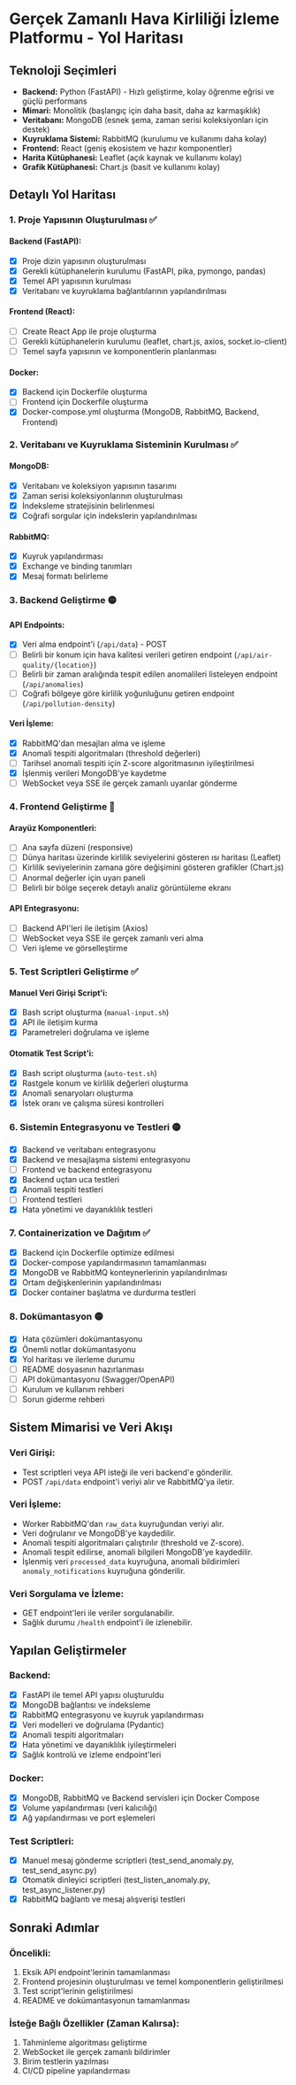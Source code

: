 # Gerçek Zamanlı Hava Kirliliği İzleme Platformu - Yol Haritası

## Teknoloji Seçimleri

- **Backend:** Python (FastAPI) - Hızlı geliştirme, kolay öğrenme eğrisi ve güçlü performans
- **Mimari:** Monolitik (başlangıç için daha basit, daha az karmaşıklık)
- **Veritabanı:** MongoDB (esnek şema, zaman serisi koleksiyonları için destek)
- **Kuyruklama Sistemi:** RabbitMQ (kurulumu ve kullanımı daha kolay)
- **Frontend:** React (geniş ekosistem ve hazır komponentler)
- **Harita Kütüphanesi:** Leaflet (açık kaynak ve kullanımı kolay)
- **Grafik Kütüphanesi:** Chart.js (basit ve kullanımı kolay)

## Detaylı Yol Haritası

### 1. Proje Yapısının Oluşturulması ✅

#### Backend (FastAPI):
- [x] Proje dizin yapısının oluşturulması
- [x] Gerekli kütüphanelerin kurulumu (FastAPI, pika, pymongo, pandas)
- [x] Temel API yapısının kurulması
- [x] Veritabanı ve kuyruklama bağlantılarının yapılandırılması

#### Frontend (React):
- [ ] Create React App ile proje oluşturma
- [ ] Gerekli kütüphanelerin kurulumu (leaflet, chart.js, axios, socket.io-client)
- [ ] Temel sayfa yapısının ve komponentlerin planlanması

#### Docker:
- [x] Backend için Dockerfile oluşturma
- [ ] Frontend için Dockerfile oluşturma
- [x] Docker-compose.yml oluşturma (MongoDB, RabbitMQ, Backend, Frontend)

### 2. Veritabanı ve Kuyruklama Sisteminin Kurulması ✅

#### MongoDB:
- [x] Veritabanı ve koleksiyon yapısının tasarımı
- [x] Zaman serisi koleksiyonlarının oluşturulması
- [x] İndeksleme stratejisinin belirlenmesi
- [x] Coğrafi sorgular için indekslerin yapılandırılması

#### RabbitMQ:
- [x] Kuyruk yapılandırması
- [x] Exchange ve binding tanımları
- [x] Mesaj formatı belirleme

### 3. Backend Geliştirme 🟡

#### API Endpoints:
- [x] Veri alma endpoint'i (`/api/data`) - POST
- [ ] Belirli bir konum için hava kalitesi verileri getiren endpoint (`/api/air-quality/{location}`)
- [ ] Belirli bir zaman aralığında tespit edilen anomalileri listeleyen endpoint (`/api/anomalies`)
- [ ] Coğrafi bölgeye göre kirlilik yoğunluğunu getiren endpoint (`/api/pollution-density`)

#### Veri İşleme:
- [x] RabbitMQ'dan mesajları alma ve işleme
- [x] Anomali tespiti algoritmaları (threshold değerleri)
- [ ] Tarihsel anomali tespiti için Z-score algoritmasının iyileştirilmesi
- [x] İşlenmiş verileri MongoDB'ye kaydetme
- [ ] WebSocket veya SSE ile gerçek zamanlı uyarılar gönderme

### 4. Frontend Geliştirme 🔴

#### Arayüz Komponentleri:
- [ ] Ana sayfa düzeni (responsive)
- [ ] Dünya haritası üzerinde kirlilik seviyelerini gösteren ısı haritası (Leaflet)
- [ ] Kirlilik seviyelerinin zamana göre değişimini gösteren grafikler (Chart.js)
- [ ] Anormal değerler için uyarı paneli
- [ ] Belirli bir bölge seçerek detaylı analiz görüntüleme ekranı

#### API Entegrasyonu:
- [ ] Backend API'leri ile iletişim (Axios)
- [ ] WebSocket veya SSE ile gerçek zamanlı veri alma
- [ ] Veri işleme ve görselleştirme

### 5. Test Scriptleri Geliştirme ✅

#### Manuel Veri Girişi Script'i:
- [x] Bash script oluşturma (`manual-input.sh`)
- [x] API ile iletişim kurma
- [x] Parametreleri doğrulama ve işleme

#### Otomatik Test Script'i:
- [x] Bash script oluşturma (`auto-test.sh`)
- [x] Rastgele konum ve kirlilik değerleri oluşturma
- [x] Anomali senaryoları oluşturma
- [x] İstek oranı ve çalışma süresi kontrolleri

### 6. Sistemin Entegrasyonu ve Testleri 🟡

- [x] Backend ve veritabanı entegrasyonu
- [x] Backend ve mesajlaşma sistemi entegrasyonu
- [ ] Frontend ve backend entegrasyonu
- [x] Backend uçtan uca testleri
- [x] Anomali tespiti testleri
- [ ] Frontend testleri
- [x] Hata yönetimi ve dayanıklılık testleri

### 7. Containerization ve Dağıtım ✅

- [x] Backend için Dockerfile optimize edilmesi
- [x] Docker-compose yapılandırmasının tamamlanması
- [x] MongoDB ve RabbitMQ konteynerlerinin yapılandırılması
- [x] Ortam değişkenlerinin yapılandırılması
- [x] Docker container başlatma ve durdurma testleri

### 8. Dokümantasyon 🟡

- [x] Hata çözümleri dokümantasyonu
- [x] Önemli notlar dokümantasyonu
- [x] Yol haritası ve ilerleme durumu
- [ ] README dosyasının hazırlanması
- [ ] API dokümantasyonu (Swagger/OpenAPI)
- [ ] Kurulum ve kullanım rehberi
- [ ] Sorun giderme rehberi

## Sistem Mimarisi ve Veri Akışı

### Veri Girişi:
- Test scriptleri veya API isteği ile veri backend'e gönderilir.
- POST `/api/data` endpoint'i veriyi alır ve RabbitMQ'ya iletir.

### Veri İşleme:
- Worker RabbitMQ'dan `raw_data` kuyruğundan veriyi alır.
- Veri doğrulanır ve MongoDB'ye kaydedilir.
- Anomali tespiti algoritmaları çalıştırılır (threshold ve Z-score).
- Anomali tespit edilirse, anomali bilgileri MongoDB'ye kaydedilir.
- İşlenmiş veri `processed_data` kuyruğuna, anomali bildirimleri `anomaly_notifications` kuyruğuna gönderilir.

### Veri Sorgulama ve İzleme:
- GET endpoint'leri ile veriler sorgulanabilir.
- Sağlık durumu `/health` endpoint'i ile izlenebilir.

## Yapılan Geliştirmeler

### Backend:
- [x] FastAPI ile temel API yapısı oluşturuldu
- [x] MongoDB bağlantısı ve indeksleme
- [x] RabbitMQ entegrasyonu ve kuyruk yapılandırması
- [x] Veri modelleri ve doğrulama (Pydantic)
- [x] Anomali tespiti algoritmaları
- [x] Hata yönetimi ve dayanıklılık iyileştirmeleri
- [x] Sağlık kontrolü ve izleme endpoint'leri

### Docker:
- [x] MongoDB, RabbitMQ ve Backend servisleri için Docker Compose
- [x] Volume yapılandırması (veri kalıcılığı)
- [x] Ağ yapılandırması ve port eşlemeleri

### Test Scriptleri:
- [x] Manuel mesaj gönderme scriptleri (test_send_anomaly.py, test_send_async.py)
- [x] Otomatik dinleyici scriptleri (test_listen_anomaly.py, test_async_listener.py)
- [x] RabbitMQ bağlantı ve mesaj alışverişi testleri

## Sonraki Adımlar

### Öncelikli:
1. Eksik API endpoint'lerinin tamamlanması
2. Frontend projesinin oluşturulması ve temel komponentlerin geliştirilmesi
3. Test script'lerinin geliştirilmesi
4. README ve dokümantasyonun tamamlanması

### İsteğe Bağlı Özellikler (Zaman Kalırsa):
1. Tahminleme algoritması geliştirme
2. WebSocket ile gerçek zamanlı bildirimler
3. Birim testlerin yazılması
4. CI/CD pipeline yapılandırması 